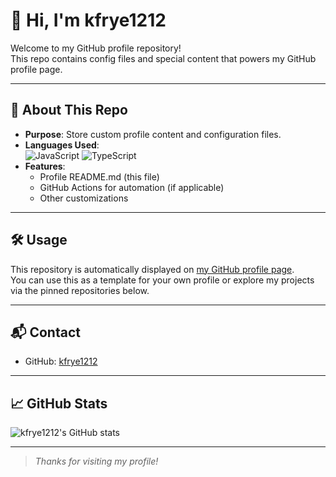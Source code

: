 # 👋 Hi, I'm kfrye1212

Welcome to my GitHub profile repository!  
This repo contains config files and special content that powers my GitHub profile page.

---

## 📂 About This Repo

- **Purpose**: Store custom profile content and configuration files.
- **Languages Used**:  
  ![JavaScript](https://img.shields.io/badge/JavaScript-89.1%25-yellow) ![TypeScript](https://img.shields.io/badge/TypeScript-10.9%25-blue)
- **Features**:  
  - Profile README.md (this file)
  - GitHub Actions for automation (if applicable)
  - Other customizations

---

## 🛠️ Usage

This repository is automatically displayed on [my GitHub profile page](https://github.com/kfrye1212).  
You can use this as a template for your own profile or explore my projects via the pinned repositories below.

---

## 📬 Contact

- GitHub: [kfrye1212](https://github.com/kfrye1212)

---

## 📈 GitHub Stats

![kfrye1212's GitHub stats](https://github-readme-stats.vercel.app/api?username=kfrye1212&show_icons=true&theme=github_dark)

---

> _Thanks for visiting my profile!_
